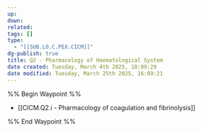 ```yaml
---
up: 
down: 
related: 
tags: []
type:
  - "[[SUB.LO.C.PEX.CICM]]"
dg-publish: true
title: Q2 - Pharmacology of Haematological System
date created: Tuesday, March 4th 2025, 18:09:29
date modified: Tuesday, March 25th 2025, 16:09:21
---
```


%% Begin Waypoint %%

- [[CICM.Q2.i - Pharmacology of coagulation and fibrinolysis]]

%% End Waypoint %%

